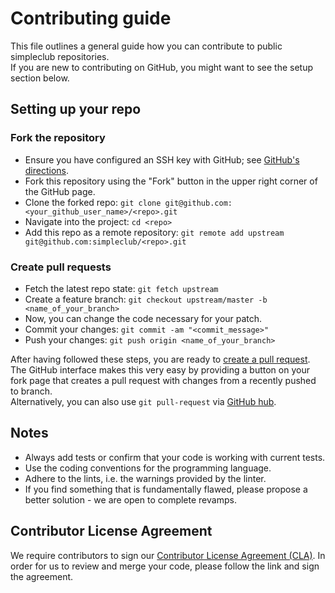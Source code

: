 # Contributing guide

This file outlines a general guide how you can contribute to public simpleclub repositories.  
If you are new to contributing on GitHub, you might want to see the setup section below. 

## Setting up your repo

### Fork the <repo> repository

* Ensure you have configured an SSH key with GitHub; see [GitHub's directions][ssh key].
* Fork this repository using the "Fork" button in the upper right corner of the GitHub page.
* Clone the forked repo: `git clone git@github.com:<your_github_user_name>/<repo>.git`
* Navigate into the project: `cd <repo>`
* Add this repo as a remote repository: 
  `git remote add upstream git@github.com:simpleclub/<repo>.git`
   
### Create pull requests

* Fetch the latest repo state: `git fetch upstream`
* Create a feature branch: `git checkout upstream/master -b <name_of_your_branch>`
* Now, you can change the code necessary for your patch.
* Commit your changes: `git commit -am "<commit_message>"`
* Push your changes: `git push origin <name_of_your_branch>`

After having followed these steps, you are ready to [create a pull request][create pr].  
The GitHub interface makes this very easy by providing a button on your fork page that creates 
a pull request with changes from a recently pushed to branch.  
Alternatively, you can also use `git pull-request` via [GitHub hub][].

## Notes

* Always add tests or confirm that your code is working with current tests.
* Use the coding conventions for the programming language.
* Adhere to the lints, i.e. the warnings provided by the linter.  
* If you find something that is fundamentally flawed, please propose a better solution - 
  we are open to complete revamps.

## Contributor License Agreement

We require contributors to sign our [Contributor License Agreement (CLA)][CLA].
In order for us to review and merge your code, please follow the link and sign the agreement.

[create pr]: https://help.github.com/en/articles/creating-a-pull-request-from-a-fork
[GitHub hub]: https://hub.github.com
[ssh key]: https://help.github.com/articles/generating-ssh-keys
[CLA]: https://cla-assistant.io/simpleclub/
[versioning]: https://stackoverflow.com/questions/66201337/how-do-dart-package-versions-work-how-should-i-version-my-flutter-plugins/66201338#66201338
